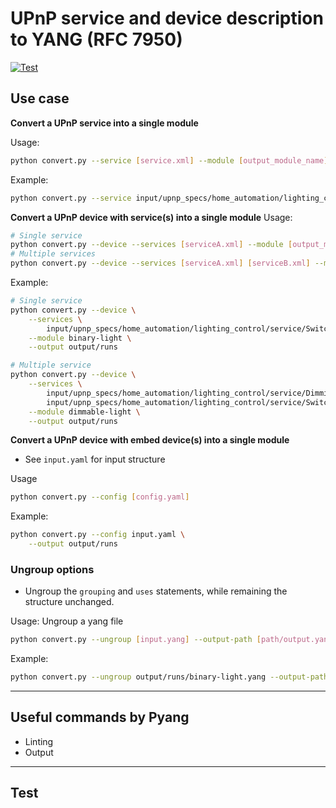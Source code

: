 
# UPnP service and device description to YANG (RFC 7950)

[![Test](https://github.com/pj-99/upnp-desc-to-yang/actions/workflows/test.yml/badge.svg)](https://github.com/pj-99/upnp-desc-to-yang/actions/workflows/test.yml)
## Use case

**Convert a UPnP service into a single module**

Usage:
```sh
python convert.py --service [service.xml] --module [output_module_name]
```

Example:
```sh
python convert.py --service input/upnp_specs/home_automation/lighting_control/service/SwitchPower1.xml --module switch-power
```

**Convert a UPnP device with service(s) into a single module**
Usage:
```sh
# Single service
python convert.py --device --services [serviceA.xml] --module [output_module_name]
# Multiple services
python convert.py --device --services [serviceA.xml] [serviceB.xml] --module [output_module_name]
```

Example:
```sh
# Single service
python convert.py --device \
    --services \
        input/upnp_specs/home_automation/lighting_control/service/SwitchPower1.xml \
    --module binary-light \
    --output output/runs

# Multiple service
python convert.py --device \
    --services \
        input/upnp_specs/home_automation/lighting_control/service/Dimming1.xml \
        input/upnp_specs/home_automation/lighting_control/service/SwitchPower1.xml \
    --module dimmable-light \
    --output output/runs
```

**Convert a UPnP device with embed device(s) into a single module**

- See `input.yaml` for input structure

Usage
```sh
python convert.py --config [config.yaml]
```

Example:
```sh
python convert.py --config input.yaml \
    --output output/runs
```



### Ungroup options
- Ungroup the `grouping` and `uses` statements, while remaining the structure unchanged.


Usage: Ungroup a yang file
```sh
python convert.py --ungroup [input.yang] --output-path [path/output.yang]
```

Example:
```sh
python convert.py --ungroup output/runs/binary-light.yang --output-path binary-light.yang
```

---

## Useful commands by Pyang

- Linting
- Output

---

## Test
